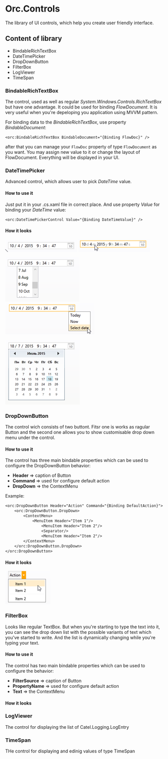 # Orc.Controls

The library of UI controls, which help you create user friendly interface.

## Content of library

* BindableRichTextBox
* DateTimePicker
* DropDownButton
* FilterBox
* LogViewer
* TimeSpan

### BindableRichTextBox

The control, used as well as regular *System.Windows.Controls.RichTextBox* but have one advantage. It could be used for binding *FlowDocument*. It is very useful when you're depeloping you application using MVVM pattern.

For binding data to the *BindableRichTextBox*, use property *BindableDocument*:

    <orc:BindableRichTextBox BindableDocument="{Binding FlowDoc}" />

after that you can manage your `FlowDoc` property of type `FlowDocument` as you want. You may assign new value to it or change the layout of FlowDocument. Everything will be displayed in your UI.

### DateTimePicker

Advanced control, which allows user to pick *DateTime* value.

#### How to use it

Just put it in your .cs.xaml file in correct place. And use property *Value* for binding your *DateTime* value:

    <orc:DateTimePickerControl Value="{Binding DateTimeValue}" />

#### How it looks

![DateTimePicker 01](doc/images/DateTimePicker%2001.png) ![DateTimePicker 02](doc/images/DateTimePicker%2002.png)

![DateTimePicker 03](doc/images/DateTimePicker%2003.png) ![DateTimePicker 04](doc/images/DateTimePicker%2004.png) 

![DateTimePicker 05](doc/images/DateTimePicker%2005.png)

### DropDownButton

The control wich consists of two buttont. Fitsr one is works as ragular Button and the second one allows you to show customisable drop down menu under the control. 

#### How to use it

The control has three main bindable properties which can be used to configure the DropDownButton behavior:

* **Header** => caption of Button
* **Command** => used for configure default action
* **DropDown** => the ContextMenu

Example:
    
    <orc:DropDownButton Header="Action" Command="{Binding DefaultAction}">
		<orc:DropDownButton.DropDown>
			<ContextMenu>
				<MenuItem Header="Item 1"/>
					<MenuItem Header="Item 2"/>
					<Separator/>
					<MenuItem Header="Item 2"/>
			</ContextMenu>
		</orc:DropDownButton.DropDown>
	</orc:DropDownButton>

#### How it looks

![DropDownButton 01](doc/images/DropDownButton%2001.png)

### FilterBox

Looks like regular TextBox. But when you're starting to type the text into it, you can see the drop down list with the possible variants of text which you've started to write. And the list is dynamically changing while you're typing your text.

#### How to use it

The control has two main bindable properties which can be used to configure the behavior:

* **FilterSource** => caption of Button
* **PropertyName** => used for configure default action
* **Text** => the ContextMenu
 

#### How it looks

### LogViewer

The control for displaying the list of Catel.Logging.LogEntry


### TimeSpan


THe control for displaying and edinig values of type TimeSpan
